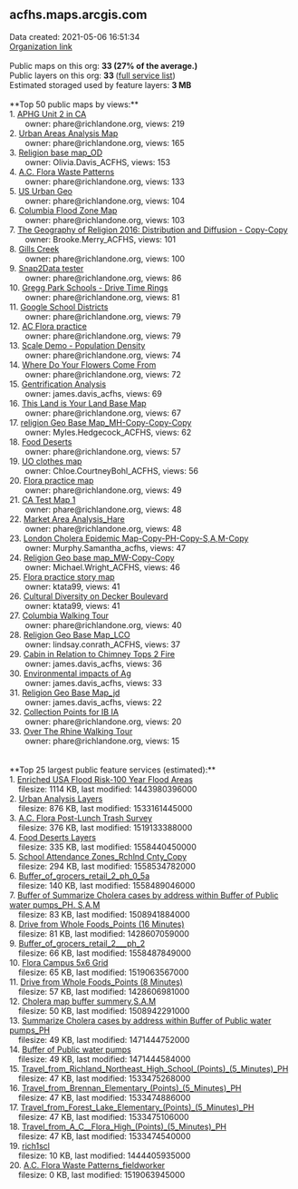 <h2>acfhs.maps.arcgis.com</h2> Data created: 2021-05-06 16:51:34 <br /><a target='new' href='https://acfhs.maps.arcgis.com'>Organization link</a><br /><br />Public maps on this org: <b>33 (27% of the average.)</b><br />Public layers on this org: <b>33 </b>(<a target='new' href='https://services.arcgis.com/5wXu7IltMyd15QMy/ArcGIS/rest/services'>full service list</a>)<br />Estimated storaged used by feature layers: <b>3 MB</b><br /><br />**Top 50 public maps by views:**<br />  1. <a target='new' href='https://www.arcgis.com/home/item.html?id=5c150e8dccaf4a75b2a5f88fcea4e572'>APHG Unit 2 in CA</a> <br />  &nbsp;&nbsp;&nbsp;&nbsp; &nbsp;&nbsp;owner: phare@richlandone.org, views: 219<br />  2. <a target='new' href='https://www.arcgis.com/home/item.html?id=b3f9ef77d69d4112aa281a26038130d2'>Urban Areas Analysis Map</a> <br />  &nbsp;&nbsp;&nbsp;&nbsp; &nbsp;&nbsp;owner: phare@richlandone.org, views: 165<br />  3. <a target='new' href='https://www.arcgis.com/home/item.html?id=2090427fc75347b48216aa8124944f68'>Religion base map_OD</a> <br />  &nbsp;&nbsp;&nbsp;&nbsp; &nbsp;&nbsp;owner: Olivia.Davis_ACFHS, views: 153<br />  4. <a target='new' href='https://www.arcgis.com/home/item.html?id=d2908fd4bf3847e993af7a1525dab85f'>A.C. Flora Waste Patterns</a> <br />  &nbsp;&nbsp;&nbsp;&nbsp; &nbsp;&nbsp;owner: phare@richlandone.org, views: 133<br />  5. <a target='new' href='https://www.arcgis.com/home/item.html?id=6e3f8a467c8c4559a4c93173774596c0'>US Urban Geo</a> <br />  &nbsp;&nbsp;&nbsp;&nbsp; &nbsp;&nbsp;owner: phare@richlandone.org, views: 104<br />  6. <a target='new' href='https://www.arcgis.com/home/item.html?id=b7737a01e9ab4adeb0c6c3ee9e4de441'>Columbia Flood Zone Map</a> <br />  &nbsp;&nbsp;&nbsp;&nbsp; &nbsp;&nbsp;owner: phare@richlandone.org, views: 103<br />  7. <a target='new' href='https://www.arcgis.com/home/item.html?id=4b868537a9ff48aebf6be3ce7f6b929e'>The Geography of Religion 2016: Distribution and Diffusion - Copy-Copy</a> <br />  &nbsp;&nbsp;&nbsp;&nbsp; &nbsp;&nbsp;owner: Brooke.Merry_ACFHS, views: 101<br />  8. <a target='new' href='https://www.arcgis.com/home/item.html?id=72be2d8abe7f48ef8f084b27658a458e'>Gills Creek</a> <br />  &nbsp;&nbsp;&nbsp;&nbsp; &nbsp;&nbsp;owner: phare@richlandone.org, views: 100<br />  9. <a target='new' href='https://www.arcgis.com/home/item.html?id=a95cf83c88234322ba6c8e85bb4ffa3c'>Snap2Data tester</a> <br />  &nbsp;&nbsp;&nbsp;&nbsp; &nbsp;&nbsp;owner: phare@richlandone.org, views: 86<br />  10. <a target='new' href='https://www.arcgis.com/home/item.html?id=0de4c56e2e1b438a8d8bcaeba96b506c'>Gregg Park Schools - Drive Time Rings</a> <br />  &nbsp;&nbsp;&nbsp;&nbsp; &nbsp;&nbsp;owner: phare@richlandone.org, views: 81<br />  11. <a target='new' href='https://www.arcgis.com/home/item.html?id=4dd9b2283e404532a8194f6fd189305a'>Google School Districts</a> <br />  &nbsp;&nbsp;&nbsp;&nbsp; &nbsp;&nbsp;owner: phare@richlandone.org, views: 79<br />  12. <a target='new' href='https://www.arcgis.com/home/item.html?id=663abc5447f94c31a688899847df4bcd'>AC Flora practice</a> <br />  &nbsp;&nbsp;&nbsp;&nbsp; &nbsp;&nbsp;owner: phare@richlandone.org, views: 79<br />  13. <a target='new' href='https://www.arcgis.com/home/item.html?id=7b1f32d9b38943769ff1ca89ca37e10c'>Scale Demo - Population Density</a> <br />  &nbsp;&nbsp;&nbsp;&nbsp; &nbsp;&nbsp;owner: phare@richlandone.org, views: 74<br />  14. <a target='new' href='https://www.arcgis.com/home/item.html?id=387ccc859c7f4af5af0d273dd10e2730'>Where Do Your Flowers Come From</a> <br />  &nbsp;&nbsp;&nbsp;&nbsp; &nbsp;&nbsp;owner: phare@richlandone.org, views: 72<br />  15. <a target='new' href='https://www.arcgis.com/home/item.html?id=368f6ca9e9184a6b8e5372a3382adab1'>Gentrification Analysis</a> <br />  &nbsp;&nbsp;&nbsp;&nbsp; &nbsp;&nbsp;owner: james.davis_acfhs, views: 69<br />  16. <a target='new' href='https://www.arcgis.com/home/item.html?id=3b1b900136eb47c68d4cac45e8c298b6'>This Land is Your Land Base Map</a> <br />  &nbsp;&nbsp;&nbsp;&nbsp; &nbsp;&nbsp;owner: phare@richlandone.org, views: 67<br />  17. <a target='new' href='https://www.arcgis.com/home/item.html?id=cff6e2fa241549a1a0a22ee5edddafea'>religion Geo Base Map_MH-Copy-Copy-Copy</a> <br />  &nbsp;&nbsp;&nbsp;&nbsp; &nbsp;&nbsp;owner: Myles.Hedgecock_ACFHS, views: 62<br />  18. <a target='new' href='https://www.arcgis.com/home/item.html?id=a53da4c580db4646b573d1b4beca1eea'>Food Deserts</a> <br />  &nbsp;&nbsp;&nbsp;&nbsp; &nbsp;&nbsp;owner: phare@richlandone.org, views: 57<br />  19. <a target='new' href='https://www.arcgis.com/home/item.html?id=b2d6addc3a964cc8ac26ed89653b0000'>UO clothes map</a> <br />  &nbsp;&nbsp;&nbsp;&nbsp; &nbsp;&nbsp;owner: Chloe.CourtneyBohl_ACFHS, views: 56<br />  20. <a target='new' href='https://www.arcgis.com/home/item.html?id=18352655d37d47d1be4aaad8f110299e'>Flora practice map</a> <br />  &nbsp;&nbsp;&nbsp;&nbsp; &nbsp;&nbsp;owner: phare@richlandone.org, views: 49<br />  21. <a target='new' href='https://www.arcgis.com/home/item.html?id=7f69abdd35b04a6d80cac2e39a9d8b38'>CA Test Map 1</a> <br />  &nbsp;&nbsp;&nbsp;&nbsp; &nbsp;&nbsp;owner: phare@richlandone.org, views: 48<br />  22. <a target='new' href='https://www.arcgis.com/home/item.html?id=a0c055e02a2c454fb621b85741a29f32'>Market Area Analysis_Hare</a> <br />  &nbsp;&nbsp;&nbsp;&nbsp; &nbsp;&nbsp;owner: phare@richlandone.org, views: 48<br />  23. <a target='new' href='https://www.arcgis.com/home/item.html?id=e2a7c614e31f45a5a02542ef3f69c077'>London Cholera Epidemic Map-Copy-PH-Copy-S,A,M-Copy</a> <br />  &nbsp;&nbsp;&nbsp;&nbsp; &nbsp;&nbsp;owner: Murphy.Samantha_acfhs, views: 47<br />  24. <a target='new' href='https://www.arcgis.com/home/item.html?id=b954543864e348c787a3760e0887bde8'>Religion Geo base map_MW-Copy-Copy</a> <br />  &nbsp;&nbsp;&nbsp;&nbsp; &nbsp;&nbsp;owner: Michael.Wright_ACFHS, views: 46<br />  25. <a target='new' href='https://www.arcgis.com/home/item.html?id=cfffbd29595d48f5a490bb24883c046d'>Flora practice story map</a> <br />  &nbsp;&nbsp;&nbsp;&nbsp; &nbsp;&nbsp;owner: ktata99, views: 41<br />  26. <a target='new' href='https://www.arcgis.com/home/item.html?id=8b6a727e274048959742a52b904c30b6'>Cultural Diversity on Decker Boulevard</a> <br />  &nbsp;&nbsp;&nbsp;&nbsp; &nbsp;&nbsp;owner: ktata99, views: 41<br />  27. <a target='new' href='https://www.arcgis.com/home/item.html?id=92e49ae389f14964a375a6af699a457e'>Columbia Walking Tour</a> <br />  &nbsp;&nbsp;&nbsp;&nbsp; &nbsp;&nbsp;owner: phare@richlandone.org, views: 40<br />  28. <a target='new' href='https://www.arcgis.com/home/item.html?id=c7eee91b5fc24e4eae627e1773bd912b'>Religion Geo Base Map_LCO</a> <br />  &nbsp;&nbsp;&nbsp;&nbsp; &nbsp;&nbsp;owner: lindsay.conrath_ACFHS, views: 37<br />  29. <a target='new' href='https://www.arcgis.com/home/item.html?id=851a5bf364164b50b4ad193f38933fb4'>Cabin in Relation to Chimney Tops 2 Fire</a> <br />  &nbsp;&nbsp;&nbsp;&nbsp; &nbsp;&nbsp;owner: james.davis_acfhs, views: 36<br />  30. <a target='new' href='https://www.arcgis.com/home/item.html?id=059dc2740e2f48ea8d700622c15091c1'>Environmental impacts of Ag</a> <br />  &nbsp;&nbsp;&nbsp;&nbsp; &nbsp;&nbsp;owner: james.davis_acfhs, views: 33<br />  31. <a target='new' href='https://www.arcgis.com/home/item.html?id=f156a9e454c140549d0822917ce9322b'>Religion Geo Base Map_jd</a> <br />  &nbsp;&nbsp;&nbsp;&nbsp; &nbsp;&nbsp;owner: james.davis_acfhs, views: 22<br />  32. <a target='new' href='https://www.arcgis.com/home/item.html?id=e27b7a1e70b84b739f3b8176a51baae6'>Collection Points for IB IA</a> <br />  &nbsp;&nbsp;&nbsp;&nbsp; &nbsp;&nbsp;owner: phare@richlandone.org, views: 20<br />  33. <a target='new' href='https://www.arcgis.com/home/item.html?id=4dbc2ed2602e45d588b282f62b049c5a'>Over The Rhine Walking Tour</a> <br />  &nbsp;&nbsp;&nbsp;&nbsp; &nbsp;&nbsp;owner: phare@richlandone.org, views: 15<br /><br /><br />**Top 25 largest public feature services (estimated):**<br /> 1. <a target='new' href='https://www.arcgis.com/home/item.html?id=8a9a7ec1d83049bba7dbe36a6bd0b22a'>Enriched USA Flood Risk-100 Year Flood Areas</a><br /> &nbsp;&nbsp;&nbsp;&nbsp;filesize: 1114 KB, last modified: 1443980396000<br /> 2. <a target='new' href='https://www.arcgis.com/home/item.html?id=ca1d183ec419411aadb95e305cab0577'>Urban Analysis Layers</a><br /> &nbsp;&nbsp;&nbsp;&nbsp;filesize: 876 KB, last modified: 1533161445000<br /> 3. <a target='new' href='https://www.arcgis.com/home/item.html?id=700bb3261e894fda8376dfc0f6ff996b'>A.C. Flora Post-Lunch Trash Survey</a><br /> &nbsp;&nbsp;&nbsp;&nbsp;filesize: 376 KB, last modified: 1519133388000<br /> 4. <a target='new' href='https://www.arcgis.com/home/item.html?id=854f282fd71540b09c90ad4546527f1a'>Food Deserts Layers</a><br /> &nbsp;&nbsp;&nbsp;&nbsp;filesize: 335 KB, last modified: 1558440450000<br /> 5. <a target='new' href='https://www.arcgis.com/home/item.html?id=761beb33193c41e3abf0074ddebab5b5'>School Attendance Zones_Rchlnd Cnty_Copy</a><br /> &nbsp;&nbsp;&nbsp;&nbsp;filesize: 294 KB, last modified: 1558534782000<br /> 6. <a target='new' href='https://www.arcgis.com/home/item.html?id=8cc713c137ec4e619405d11bb83bfc83'>Buffer_of_grocers_retail_2_ph_0_5a</a><br /> &nbsp;&nbsp;&nbsp;&nbsp;filesize: 140 KB, last modified: 1558489046000<br /> 7. <a target='new' href='https://www.arcgis.com/home/item.html?id=1369d44574284f2c8d16343a68a083df'>Buffer of Summarize Cholera cases by address within Buffer of Public water pumps_PH. S,A,M</a><br /> &nbsp;&nbsp;&nbsp;&nbsp;filesize: 83 KB, last modified: 1508941884000<br /> 8. <a target='new' href='https://www.arcgis.com/home/item.html?id=e46f86b511874b0691d06aa03027c3d0'>Drive from Whole Foods_Points (16 Minutes)</a><br /> &nbsp;&nbsp;&nbsp;&nbsp;filesize: 81 KB, last modified: 1428607059000<br /> 9. <a target='new' href='https://www.arcgis.com/home/item.html?id=78d8077e22fd432ca2635ef7369bcdd8'>Buffer_of_grocers_retail_2___ph_2</a><br /> &nbsp;&nbsp;&nbsp;&nbsp;filesize: 66 KB, last modified: 1558487849000<br /> 10. <a target='new' href='https://www.arcgis.com/home/item.html?id=c86d5e0396de4282bedfa9049c684a7b'>Flora Campus 5x6 Grid</a><br /> &nbsp;&nbsp;&nbsp;&nbsp;filesize: 65 KB, last modified: 1519063567000<br /> 11. <a target='new' href='https://www.arcgis.com/home/item.html?id=9823313aa4184f4cae39ceb8dfd3a7b0'>Drive from Whole Foods_Points (8 Minutes)</a><br /> &nbsp;&nbsp;&nbsp;&nbsp;filesize: 57 KB, last modified: 1428606981000<br /> 12. <a target='new' href='https://www.arcgis.com/home/item.html?id=d929c7b892d44b3b86a110961e12b957'>Cholera map buffer summery,S.A.M</a><br /> &nbsp;&nbsp;&nbsp;&nbsp;filesize: 50 KB, last modified: 1508942291000<br /> 13. <a target='new' href='https://www.arcgis.com/home/item.html?id=e0208e5766e247ae92c7a1939a78c404'>Summarize Cholera cases by address within Buffer of Public water pumps_PH</a><br /> &nbsp;&nbsp;&nbsp;&nbsp;filesize: 49 KB, last modified: 1471444752000<br /> 14. <a target='new' href='https://www.arcgis.com/home/item.html?id=b85231037bea4da08ff73ee0e2170f2b'>Buffer of Public water pumps</a><br /> &nbsp;&nbsp;&nbsp;&nbsp;filesize: 49 KB, last modified: 1471444584000<br /> 15. <a target='new' href='https://www.arcgis.com/home/item.html?id=81ed381224d947e294b2a0d2bc5d1b62'>Travel_from_Richland_Northeast_High_School_(Points)_(5_Minutes)_PH</a><br /> &nbsp;&nbsp;&nbsp;&nbsp;filesize: 47 KB, last modified: 1533475268000<br /> 16. <a target='new' href='https://www.arcgis.com/home/item.html?id=710b39204766410eaf7da7fe4fc1a3be'>Travel_from_Brennan_Elementary_(Points)_(5_Minutes)_PH</a><br /> &nbsp;&nbsp;&nbsp;&nbsp;filesize: 47 KB, last modified: 1533474886000<br /> 17. <a target='new' href='https://www.arcgis.com/home/item.html?id=bec7135bea51404baf4184ae1f1c6dee'>Travel_from_Forest_Lake_Elementary_(Points)_(5_Minutes)_PH</a><br /> &nbsp;&nbsp;&nbsp;&nbsp;filesize: 47 KB, last modified: 1533475106000<br /> 18. <a target='new' href='https://www.arcgis.com/home/item.html?id=2c0c48de8139487dab6ef729940ff6f7'>Travel_from_A_C__Flora_High_(Points)_(5_Minutes)_PH</a><br /> &nbsp;&nbsp;&nbsp;&nbsp;filesize: 47 KB, last modified: 1533474540000<br /> 19. <a target='new' href='https://www.arcgis.com/home/item.html?id=799398a0ad974749ba60daa8b9321801'>rich1scl</a><br /> &nbsp;&nbsp;&nbsp;&nbsp;filesize: 10 KB, last modified: 1444405935000<br /> 20. <a target='new' href='https://www.arcgis.com/home/item.html?id=87ddde8988c94229adf65b7300003fb6'>A.C. Flora Waste Patterns_fieldworker</a><br /> &nbsp;&nbsp;&nbsp;&nbsp;filesize: 0 KB, last modified: 1519063945000<br />
